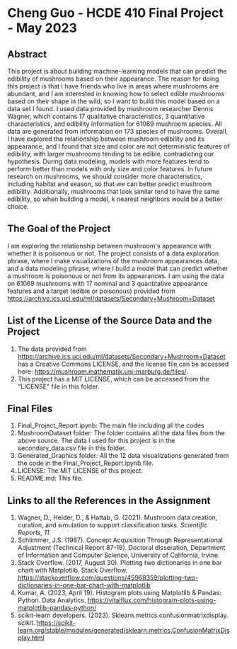 # Cheng Guo - HCDE 410 Final Project - May 2023

## Abstract
This project is about building machine-learning models that can predict the edibility of mushrooms based on their appearance. The reason for doing this project is that I have friends who live in areas where mushrooms are abundant, and I am interested in knowing how to select edible mushrooms based on their shape in the wild, so I want to build this model based on a data set I found. I used data provided by mushroom researcher Dennis Wagner, which contains 17 qualitative characteristics, 3 quantitative characteristics, and edibility information for 61069 mushroom species. All data are generated from information on 173 species of mushrooms. Overall, I have explored the relationship between mushroom edibility and its appearance, and I found that size and color are not deterministic features of edibility, with larger mushrooms tending to be edible, contradicting our hypothesis. During data modeling, models with more features tend to perform better than models with only size and color features. In future research on mushrooms, we should consider more characteristics, including habitat and season, so that we can better predict mushroom edibility. Additionally, mushrooms that look similar tend to have the same edibility, so when building a model, k nearest neighbors would be a better choice.

## The Goal of the Project
I am exploring the relationship between mushroom's appearance with whether it is poisonous or not. The project consists of a data exploration phrase, where I make visualizations of the mushroom appearances data, and a data modeling phrase, where I build a model that can predict whether a mushroom is poisonous or not from its appearances. I am using the data on 61069 mushrooms with 17 nominal and 3 quantitative appearance features and a target (edible or poisonous) provided from https://archive.ics.uci.edu/ml/datasets/Secondary+Mushroom+Dataset

## List of the License of the Source Data and the Project
1. The data provided from https://archive.ics.uci.edu/ml/datasets/Secondary+Mushroom+Dataset has a Creative Commons LICENSE, and the license file can be accessed here: https://mushroom.mathematik.uni-marburg.de/files/. 
2. This project has a MIT LICENSE, which can be accessed from the "LICENSE" file in this folder.

## Final Files
1. Final_Project_Report.ipynb: The main file including all the codes
2. MushroomDataset folder: The folder contains all the data files from the above source. The data I used for this project is in the secondary_data.csv file in this folder.
3. Generated_Graphics folder: All the 12 data visualizations generated from the code in the Final_Project_Report.ipynb file.
4. LICENSE: The MIT LICENSE of this project.
5. README.md: This file.

## Links to all the References in the Assignment
1. Wagner, D., Heider, D., & Hattab, G. (2021). Mushroom data creation, curation, and simulation to support classification tasks. *Scientific Reports, 11*.
2. Schlimmer, J.S. (1987). Concept Acquisition Through Representational Adjustment (Technical Report 87-19). Doctoral disseration, Department of Information and Computer Science, University of California, Irvine.
3. Stack Overflow. (2017, August 30). Plotting two dictionaries in one bar chart with Matplotlib. Stack Overflow. https://stackoverflow.com/questions/45968359/plotting-two-dictionaries-in-one-bar-chart-with-matplotlib 
4. Kumar, A. (2023, April 19). Histogram plots using Matplotlib &amp; Pandas: Python. Data Analytics. https://vitalflux.com/histogram-plots-using-matplotlib-pandas-python/ 
5. scikit-learn developers. (2023). Sklearn.metrics.confusionmatrixdisplay. scikit. https://scikit-learn.org/stable/modules/generated/sklearn.metrics.ConfusionMatrixDisplay.html 